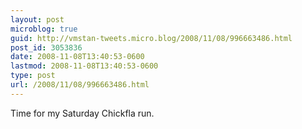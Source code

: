```yaml
---
layout: post
microblog: true
guid: http://vmstan-tweets.micro.blog/2008/11/08/996663486.html
post_id: 3053836
date: 2008-11-08T13:40:53-0600
lastmod: 2008-11-08T13:40:53-0600
type: post
url: /2008/11/08/996663486.html
---
```

Time for my Saturday Chickfla run.
